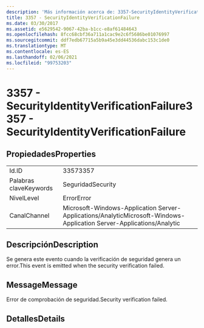 ```yaml
---
description: 'Más información acerca de: 3357-SecurityIdentityVerificationFailure'
title: 3357 - SecurityIdentityVerificationFailure
ms.date: 03/30/2017
ms.assetid: e5629542-9067-42ba-b1cc-e8af61484643
ms.openlocfilehash: 8fcc68cbf36a711a1cac9e2c6f5686be01076997
ms.sourcegitcommit: ddf7edb67715a5b9a45e3dd44536dabc153c1de0
ms.translationtype: MT
ms.contentlocale: es-ES
ms.lasthandoff: 02/06/2021
ms.locfileid: "99753203"
---
```

# <a name="3357---securityidentityverificationfailure"></a><span data-ttu-id="f534a-103">3357 - SecurityIdentityVerificationFailure</span><span class="sxs-lookup"><span data-stu-id="f534a-103">3357 - SecurityIdentityVerificationFailure</span></span>

## <a name="properties"></a><span data-ttu-id="f534a-104">Propiedades</span><span class="sxs-lookup"><span data-stu-id="f534a-104">Properties</span></span>  
  
|||  
|-|-|  
|<span data-ttu-id="f534a-105">Id.</span><span class="sxs-lookup"><span data-stu-id="f534a-105">ID</span></span>|<span data-ttu-id="f534a-106">3357</span><span class="sxs-lookup"><span data-stu-id="f534a-106">3357</span></span>|  
|<span data-ttu-id="f534a-107">Palabras clave</span><span class="sxs-lookup"><span data-stu-id="f534a-107">Keywords</span></span>|<span data-ttu-id="f534a-108">Seguridad</span><span class="sxs-lookup"><span data-stu-id="f534a-108">Security</span></span>|  
|<span data-ttu-id="f534a-109">Nivel</span><span class="sxs-lookup"><span data-stu-id="f534a-109">Level</span></span>|<span data-ttu-id="f534a-110">Error</span><span class="sxs-lookup"><span data-stu-id="f534a-110">Error</span></span>|  
|<span data-ttu-id="f534a-111">Canal</span><span class="sxs-lookup"><span data-stu-id="f534a-111">Channel</span></span>|<span data-ttu-id="f534a-112">Microsoft-Windows-Application Server-Applications/Analytic</span><span class="sxs-lookup"><span data-stu-id="f534a-112">Microsoft-Windows-Application Server-Applications/Analytic</span></span>|  
  
## <a name="description"></a><span data-ttu-id="f534a-113">Descripción</span><span class="sxs-lookup"><span data-stu-id="f534a-113">Description</span></span>  

 <span data-ttu-id="f534a-114">Se genera este evento cuando la verificación de seguridad genera un error.</span><span class="sxs-lookup"><span data-stu-id="f534a-114">This event is emitted when the security verification failed.</span></span>  
  
## <a name="message"></a><span data-ttu-id="f534a-115">Message</span><span class="sxs-lookup"><span data-stu-id="f534a-115">Message</span></span>  

 <span data-ttu-id="f534a-116">Error de comprobación de seguridad.</span><span class="sxs-lookup"><span data-stu-id="f534a-116">Security verification failed.</span></span>  
  
## <a name="details"></a><span data-ttu-id="f534a-117">Detalles</span><span class="sxs-lookup"><span data-stu-id="f534a-117">Details</span></span>
